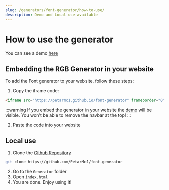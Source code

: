 ```yaml
---
slug: /generators/font-generator/how-to-use/
description: Demo and Local use available
---
```


# How to use the generator

You can see a demo [here](https://petarmc1.github.io/font-generator)



## Embedding the RGB Generator in your website
To add the Font generator to your website, follow these steps:

1. Copy the iframe code:
```html
<iframe src="https://petarmc1.github.io/font-generator" frameborder="0"></iframe>
```

:::warning
If you embed the generator in your website the [demo](https://petarmc1.github.io/font-generator) will be visible. You won't be able to remove the navbar at the top!
:::

2. Paste the code into your website


## Local use

1. Clone the [Github Repository](https://github.com/PetarMc1/font-generator)
```bash
git clone https://github.com/PetarMc1/font-generator
```
2. Go to the `Generator` folder
3. Open `index.html`
4. You are done. Enjoy using it!


